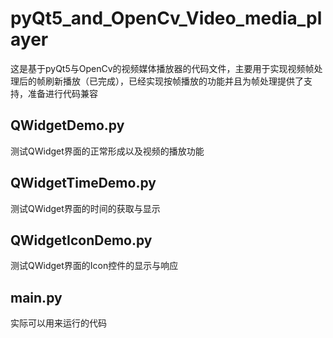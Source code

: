# pyQt5_and_OpenCv_Video_media_player
这是基于pyQt5与OpenCv的视频媒体播放器的代码文件，主要用于实现视频帧处理后的帧刷新播放（已完成），已经实现按帧播放的功能并且为帧处理提供了支持，准备进行代码兼容

## QWidgetDemo.py
测试QWidget界面的正常形成以及视频的播放功能

## QWidgetTimeDemo.py
测试QWidget界面的时间的获取与显示

## QWidgetIconDemo.py
测试QWidget界面的Icon控件的显示与响应

## main.py
实际可以用来运行的代码
